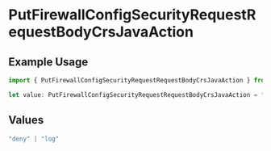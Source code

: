 # PutFirewallConfigSecurityRequestRequestBodyCrsJavaAction

## Example Usage

```typescript
import { PutFirewallConfigSecurityRequestRequestBodyCrsJavaAction } from "@vercel/sdk/models/putfirewallconfigop.js";

let value: PutFirewallConfigSecurityRequestRequestBodyCrsJavaAction = "log";
```

## Values

```typescript
"deny" | "log"
```